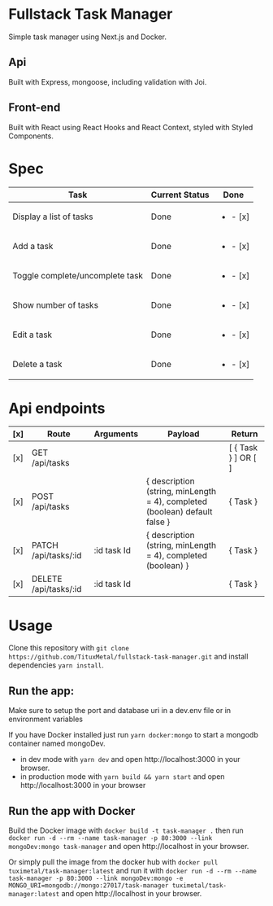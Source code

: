 # Fullstack Task Manager

Simple task manager using Next.js and Docker.

## Api

Built with Express, mongoose, including validation with Joi.

## Front-end

Built with React using React Hooks and React Context, styled with Styled Components.

# Spec

| Task                            | Current Status | Done                      |
| ------------------------------- | -------------- | ------------------------- |
| Display a list of tasks         | Done           | <ul><li> - [x] </li></ul> |
| Add a task                      | Done           | <ul><li> - [x] </li></ul> |
| Toggle complete/uncomplete task | Done           | <ul><li> - [x] </li></ul> |
| Show number of tasks            | Done           | <ul><li> - [x] </li></ul> |
| Edit a task                     | Done           | <ul><li> - [x] </li></ul> |
| Delete a task                   | Done           | <ul><li> - [x] </li></ul> |

# Api endpoints

| [x] | Route                 | Arguments   | Payload                                                                    | Return              |
| --- | --------------------- | ----------- | -------------------------------------------------------------------------- | ------------------- |
| [x] | GET /api/tasks        |             |                                                                            | [ { Task } ] OR [ ] |
| [x] | POST /api/tasks       |             | { description (string, minLength = 4), completed (boolean) default false } | { Task }            |
| [x] | PATCH /api/tasks/:id  | :id task Id | { description (string, minLength = 4), completed (boolean) }               | { Task }            |
| [x] | DELETE /api/tasks/:id | :id task Id |                                                                            | { Task }            |

# Usage

Clone this repository with `git clone https://github.com/TituxMetal/fullstack-task-manager.git` and install dependencies `yarn install`.

## Run the app:

Make sure to setup the port and database uri in a dev.env file or in environment variables

If you have Docker installed just run `yarn docker:mongo` to start a mongodb container named mongoDev.

- in dev mode with `yarn dev` and open http://localhost:3000 in your browser.
- in production mode with `yarn build && yarn start` and open http://localhost:3000 in your browser

## Run the app with Docker

Build the Docker image with `docker build -t task-manager .` then run `docker run -d --rm --name task-manager -p 80:3000 --link mongoDev:mongo task-manager` and open http://localhost in your browser.

Or simply pull the image from the docker hub with `docker pull tuximetal/task-manager:latest` and run it with `docker run -d --rm --name task-manager -p 80:3000 --link mongoDev:mongo -e MONGO_URI=mongodb://mongo:27017/task-manager tuximetal/task-manager:latest` and open http://localhost in your browser.
